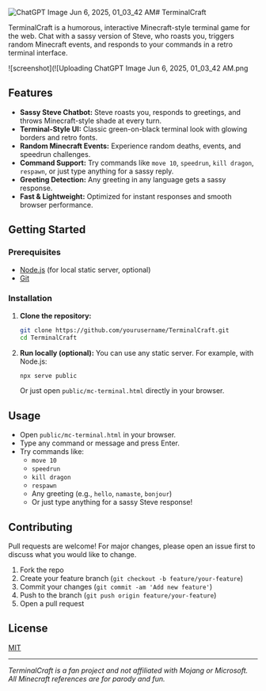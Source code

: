 ![ChatGPT Image Jun 6, 2025, 01_03_42 AM](https://github.com/user-attachments/assets/eb5d3144-efd8-47ec-8652-f6cc68b73884)# TerminalCraft

TerminalCraft is a humorous, interactive Minecraft-style terminal game for the web. Chat with a sassy version of Steve, who roasts you, triggers random Minecraft events, and responds to your commands in a retro terminal interface.

![screenshot](![Uploading ChatGPT Image Jun 6, 2025, 01_03_42 AM.png


## Features
- **Sassy Steve Chatbot:** Steve roasts you, responds to greetings, and throws Minecraft-style shade at every turn.
- **Terminal-Style UI:** Classic green-on-black terminal look with glowing borders and retro fonts.
- **Random Minecraft Events:** Experience random deaths, events, and speedrun challenges.
- **Command Support:** Try commands like `move 10`, `speedrun`, `kill dragon`, `respawn`, or just type anything for a sassy reply.
- **Greeting Detection:** Any greeting in any language gets a sassy response.
- **Fast & Lightweight:** Optimized for instant responses and smooth browser performance.

## Getting Started

### Prerequisites
- [Node.js](https://nodejs.org/) (for local static server, optional)
- [Git](https://git-scm.com/)

### Installation
1. **Clone the repository:**
   ```sh
   git clone https://github.com/yourusername/TerminalCraft.git
   cd TerminalCraft
   ```
2. **Run locally (optional):**
   You can use any static server. For example, with Node.js:
   ```sh
   npx serve public
   ```
   Or just open `public/mc-terminal.html` directly in your browser.

## Usage
- Open `public/mc-terminal.html` in your browser.
- Type any command or message and press Enter.
- Try commands like:
  - `move 10`
  - `speedrun`
  - `kill dragon`
  - `respawn`
  - Any greeting (e.g., `hello`, `namaste`, `bonjour`)
  - Or just type anything for a sassy Steve response!

## Contributing
Pull requests are welcome! For major changes, please open an issue first to discuss what you would like to change.

1. Fork the repo
2. Create your feature branch (`git checkout -b feature/your-feature`)
3. Commit your changes (`git commit -am 'Add new feature'`)
4. Push to the branch (`git push origin feature/your-feature`)
5. Open a pull request

## License
[MIT](LICENSE)

---

*TerminalCraft is a fan project and not affiliated with Mojang or Microsoft. All Minecraft references are for parody and fun.* 
